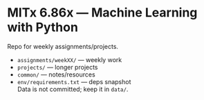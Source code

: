 # MITx 6.86x — Machine Learning with Python
Repo for weekly assignments/projects.  
- `assignments/weekXX/` — weekly work  
- `projects/` — longer projects  
- `common/` — notes/resources  
- `env/requirements.txt` — deps snapshot  
Data is not committed; keep it in `data/`.
